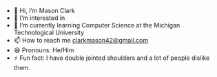 - 👋 Hi, I’m Mason Clark
- 👀 I’m interested in 
- 🌱 I’m currently learning Computer Science at the Michigan Technological University
- 📫 How to reach me clarkmason42@gmail.com
- 😄 Pronouns: He/Him
- ⚡ Fun fact: I have double jointed shoulders and a lot of people dislike them. 
